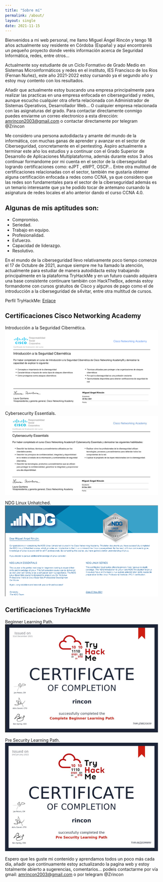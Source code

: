 ```yaml
---
title: "Sobre mí"
permalink: /about/
layout: single
date: 2021-11-15
---
```

Bienvenidos a mi web personal, me llamo Miguel Ángel Rincón y tengo 18 años actualmente soy residente en Córdoba (España) y aquí encontrareis un pequeño proyecto donde veréis información acerca de Seguridad Informática, redes, entre otros...

Actualmente soy estudiante de un Ciclo Formativo de Grado Medio en Sistemas Microinformáticos y redes en el instituto, IES Francisco de los Rios (Fernan Nuñez), este año 2021-2022 estoy cursando ya el segundo año y estoy muy contento con los resultados.

Añadir que actualmente estoy buscando una empresa principalmente para realizar las practicas en una empresa enfocada en ciberseguridad y redes, aunque escucho cualquier otra oferta relacionada con Administrador de Sistemas Operativos, Desarrollador Web... O cualquier empresa relacionada con las asignaturas del grado. Para contactar directamente conmigo puedes enviarme un correo electronico a esta dirección: amrincon2003@gmail.com o contactar directamente por telegram @Zrincon

Me considero una persona autodidacta y amante del mundo de la informática, con muchas ganas de aprender y avanzar en el sector de Ciberseguridad, concretamente en el pentesting. Aspiro actualmente a terminar este año los estudios y a continuar con el Grado Superior de Desarrollo de Aplicaciones Multiplataforma, además durante estos 3 años continuar formandome por mi cuenta en el sector de la ciberseguridad logrando certificaciones como: eJPT , eWPT, OSCP... Entre otra multitud de certificaciones relacionadas con el sector, también me gustaría obtener alguna certificación enfocada a redes como CCNA, ya que considero que las redes son fundamentales para el sector de la ciberseguridad además es un temario interesante que ya he podido tocar de antemano cursando la asignatura de redes locales el año anterior dando el curso CCNA 4.0.

## Algunas de mis aptitudes son:

- Compromiso.
- Seriedad.
- Trabajo en equipo.
- Profesionalidad.
- Esfuerzo.
- Capacidad de liderazgo.
- Resolutivo.

En el mundo de la ciberseguridad llevo relativamente poco tiempo comenze el 17 de Octubre de 2021, aunque siempre me ha llamado la atención, actualmente para estudiar de manera autodidacta estoy trabajando principalmente en la plataforma TryHackMe y en un futuro cuando adquiera una base consistente continuare también con HackTheBox, además estoy formandome con cursos gratuitos de Cisco y algunos de pago como el de introducción a la ciberseguridad de s4vitar, entre otra multitud de cursos.

Perfil TryHackMe: [Enlace](https://tryhackme.com/p/rincon)

## Certificaciones Cisco Networking Academy

Introducción a la Seguridad Cibernética.
![rincon_cisco](/assets/images/certificados/cisco1.png)

Cybersecurity Essentials.
![rincon_cisco](/assets/images/certificados/cisco2.jpg)

NDG Linux Unhatched.
![rincon_cisco](/assets/images/certificados/cisco3.png)

## Certificaciones TryHackMe

Beginner Learning Path.
![rincon_thm](/assets/images/certificados/thm1.JPG)

Pre Security Learning Path.
![rincon_thm](/assets/images/certificados/thm2.jpg)

Espero que les guste mi contenido y aprendamos todos un poco más cada día, añadir que continuamente estoy actualizando la pagína web y estoy totalmente abierto a sugerencias, comentarios... podeis contactarme por vía gmail: amrincon2003@gmail.com o por telegram @Zrincon
